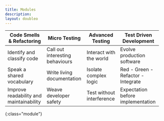 ```yaml
---
title: Modules
description:
layout: doubleo
---
```


| Code Smells & Refactoring | Micro Testing | Advanced Testing | Test Driven Development |
|---------------------------|---------------|------------------|-------------------------|
| Identify and classify code| Call out interesting behaviours| Interact with the world| Evolve production software|
| Speak a shared vocabulary| Write living documentation| Isolate complex logic| Red - Green - Refactor - Integrate|
| Improve readability and maintainability| Weave developer safety| Test without interference| Expectation before implementation|
{:class="module"}

